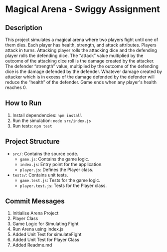 # Magical Arena - Swiggy Assignment

## Description

This project simulates a magical arena where two players fight until one of them dies. Each player has health, strength, and attack attributes. Players attack in turns. Attacking player rolls the attacking dice and the defending player rolls the defending dice. The “attack” value multiplied by the outcome of the attacking dice roll is the damage created by the attacker. The defender “strength” value, multiplied by the outcome of the defending dice is the damage defended by the defender. Whatever damage created by attacker which is in excess of the damage defended by the defender will reduce the “health” of the defender. Game ends when any player's health reaches 0.

## How to Run

1. Install dependencies: `npm install`
2. Run the simulation: `node src/index.js`
3. Run tests: `npm test`

## Project Structure

- `src/`: Contains the source code.
  - `game.js`: Contains the game logic.
  - `index.js`: Entry point for the application.
  - `player.js`: Defines the Player class.
- `tests/`: Contains unit tests.
  - `game.test.js`: Tests for the game logic.
  - `player.test.js`: Tests for the Player class.

## Commit Messages

1. Initialise Arena Project
2. Player Class
3. Game Logic for Simulating Fight
4. Run Arena using index.js
5. Added Unit Test for simulateFight
6. Added Unit Test for Player Class
7. Added Readme.md

